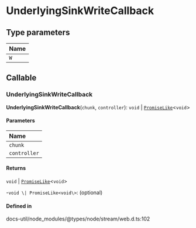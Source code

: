 # UnderlyingSinkWriteCallback

## Type parameters

| Name |
| :------ |
| `W` | `object` |

## Callable

### UnderlyingSinkWriteCallback

**UnderlyingSinkWriteCallback**(`chunk`, `controller`): `void` \| [`PromiseLike`](PromiseLike.md)<`void`\>

#### Parameters

| Name |
| :------ |
| `chunk` | `W` |
| `controller` | [`WritableStreamDefaultController`](../index.md#writablestreamdefaultcontroller) |

#### Returns

`void` \| [`PromiseLike`](PromiseLike.md)<`void`\>

-`void \| PromiseLike<void\>`: (optional) 

#### Defined in

docs-util/node_modules/@types/node/stream/web.d.ts:102
